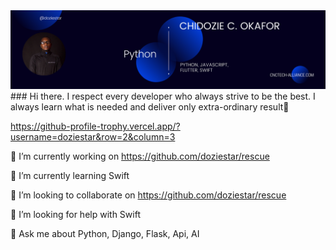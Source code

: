 <img src="DOZIE2.png">
### Hi there. I respect every developer who always strive to be the best. I always learn what is needed and deliver only extra-ordinary result👋

https://github-profile-trophy.vercel.app/?username=doziestar&row=2&column=3

🔭 I’m currently working on https://github.com/doziestar/rescue

🌱 I’m currently learning Swift

👯 I’m looking to collaborate on https://github.com/doziestar/rescue

🤔 I’m looking for help with Swift

💬 Ask me about Python, Django, Flask, Api, AI
<!--
**doziestar/doziestar** is a ✨ _special_ ✨ repository because its `README.md` (this file) appears on your GitHub profile.
https://github-profile-trophy.vercel.app/?username=doziestar&row=2&column=3
🔭 I’m currently working on https://github.com/doziestar/rescue
🌱 I’m currently learning Swift
👯 I’m looking to collaborate on https://github.com/doziestar/rescue
🤔 I’m looking for help with Swift
💬 Ask me about Python, Django, Flask, Api, AI

Here are some ideas to get you started:


- 📫 How to reach me: ...
- 😄 Pronouns: ...
- ⚡ Fun fact: ...
-->
